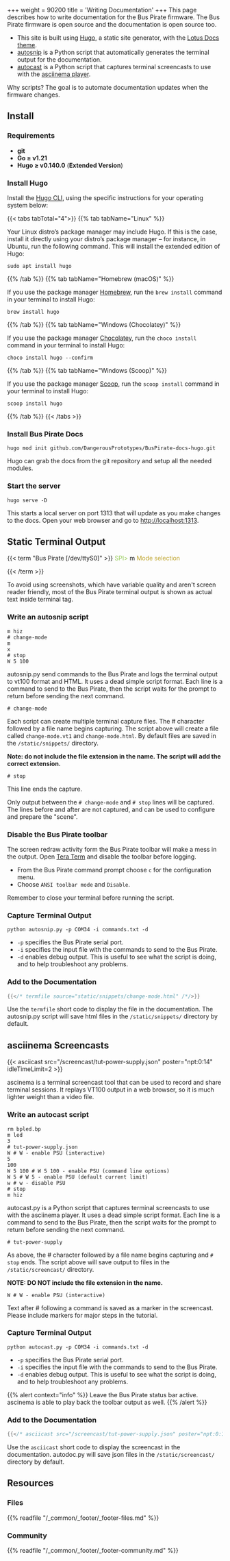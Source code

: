 +++
weight = 90200
title = 'Writing Documentation'
+++
This page describes how to write documentation for the Bus Pirate firmware. The Bus Pirate firmware is open source and the documentation is open source too.

- This site is built using [Hugo](https://gohugo.io/documentation/), a static site generator, with the [Lotus Docs theme](https://lotusdocs.dev/).
- [autosnip](https://github.com/DangerousPrototypes/BusPirate-docs-hugo/blob/main/tools/autosnip.py) is a Python script that automatically generates the terminal output for the documentation.
- [autocast](https://github.com/DangerousPrototypes/BusPirate-docs-hugo/blob/main/tools/autocast.py) is a Python script that captures terminal screencasts to use with the [asciinema player](https://docs.asciinema.org/manual/player/).

Why scripts? The goal is to automate documentation updates when the firmware changes. 

## Install

### Requirements

- **git**
- **Go ≥ v1.21**
- **Hugo ≥ v0.140.0** (**Extended Version**)

### Install Hugo

Install the [Hugo CLI](https://github.com/gohugoio/hugo/releases/latest), using the specific instructions for your operating system below:

{{< tabs tabTotal="4">}}
{{% tab tabName="Linux" %}}

Your Linux distro’s package manager may include Hugo. If this is the case, install it directly using your distro’s package manager – for instance, in Ubuntu, run the following command. This will install the extended edition of Hugo:

```shell
sudo apt install hugo
```

{{% /tab %}}
{{% tab tabName="Homebrew (macOS)" %}}

If you use the package manager [Homebrew](https://brew.sh/), run the `brew install` command in your terminal to install Hugo:

```shell
brew install hugo
```

{{% /tab %}}
{{% tab tabName="Windows (Chocolatey)" %}}

If you use the package manager [Chocolatey](https://chocolatey.org/), run the `choco install` command in your terminal to install Hugo:

```shell
choco install hugo --confirm
```

{{% /tab %}}
{{% tab tabName="Windows (Scoop)" %}}

If you use the package manager [Scoop](https://scoop.sh/), run the `scoop install` command in your terminal to install Hugo:

```shell
scoop install hugo
```

{{% /tab %}}
{{< /tabs >}}

### Install Bus Pirate Docs

```shell
hugo mod init github.com/DangerousPrototypes/BusPirate-docs-hugo.git
```

Hugo can grab the docs from the git repository and setup all the needed modules.

### Start the server

```shell
hugo serve -D
```
This starts a local server on port 1313 that will update as you make changes to the docs. Open your web browser and go to [http://localhost:1313](http://localhost:1313).

## Static Terminal Output

{{< term "Bus Pirate [/dev/ttyS0]" >}}
<span style="color:#96cb59">SPI></span> m
<span style="color:#bfa530">
<span style="color:#bfa530">Mode selection</span></span>

{{< /term >}}

To avoid using screenshots, which have variable quality and aren't screen reader friendly, most of the Bus Pirate terminal output is shown as actual text inside terminal tag. 

### Write an autosnip script

```
m hiz
# change-mode
m
x
# stop
W 5 100
```

autosnip.py send commands to the Bus Pirate and logs the terminal output to vt100 format and HTML. It uses a dead simple script format. Each line is a command to send to the Bus Pirate, then the script waits for the prompt to return before sending the next command.

```
# change-mode
```

Each script can create multiple terminal capture files. The # character followed by a file name begins capturing. The script above will create a file called ```change-mode.vt1``` and ```change-mode.html```. By default files are saved in the ```/static/snippets/``` directory.

**Note: do not include the file extension in the name. The script will add the correct extension.**

```
# stop
```
This line ends the capture. 

Only output between the ```# change-mode``` and ```# stop``` lines will be captured. The lines before and after are not captured, and can be used to configure and prepare the "scene".

### Disable the Bus Pirate toolbar

The screen redraw activity form the Bus Pirate toolbar will make a mess in the output. Open [Tera Term](https://ttssh2.osdn.jp/index.html.en) and disable the toolbar before logging.

* From the Bus Pirate command prompt choose ```c``` for the configuration menu. 
* Choose ```ANSI toolbar mode``` and ```Disable```.

Remember to close your terminal before running the script.

### Capture Terminal Output

```
python autosnip.py -p COM34 -i commands.txt -d
```

- ```-p``` specifies the Bus Pirate serial port.
- ```-i``` specifies the input file with the commands to send to the Bus Pirate.
- ```-d``` enables debug output. This is useful to see what the script is doing, and to help troubleshoot any problems.


### Add to the Documentation

```go
{{</* termfile source="static/snippets/change-mode.html" /*/>}}
```

Use the ```termfile``` short code to display the file in the documentation. The autosnip.py script will save html files in the ```/static/snippets/``` directory by default. 

## asciinema Screencasts

{{< asciicast src="/screencast/tut-power-supply.json" poster="npt:0:14"  idleTimeLimit=2 >}}

ascinema is a terminal screencast tool that can be used to record and share terminal sessions. It replays VT100 output in a web browser, so it is much lighter weight than a video file.

### Write an autocast script

```
rm bpled.bp
m led
3
# tut-power-supply.json
W # W - enable PSU (interactive)
5
100
W 5 100 # W 5 100 - enable PSU (command line options)
W 5 # W 5 - enable PSU (default current limit)
w # w - disable PSU
# stop
m hiz
```

autocast.py is a Python script that captures terminal screencasts to use with the asciinema player. It uses a dead simple script format. Each line is a command to send to the Bus Pirate, then the script waits for the prompt to return before sending the next command. 

```
# tut-power-supply
```

As above, the # character followed by a file name begins capturing and ```# stop``` ends. The script above will save output to files in the ```/static/screencast/``` directory.

**NOTE: DO NOT include the file extension in the name.**

```
W # W - enable PSU (interactive)
```

Text after # following a command is saved as a marker in the screencast. Please include markers for major steps in the tutorial.

### Capture Terminal Output

```shell
python autocast.py -p COM34 -i commands.txt -d
```

- ```-p``` specifies the Bus Pirate serial port.
- ```-i``` specifies the input file with the commands to send to the Bus Pirate.
- ```-d``` enables debug output. This is useful to see what the script is doing, and to help troubleshoot any problems.


{{% alert context="info" %}}
Leave the Bus Pirate status bar active. ascinema is able to play back the toolbar output as well.
{{% /alert %}}

### Add to the Documentation

```go
{{</* asciicast src="/screencast/tut-power-supply.json" poster="npt:0:14" /*/>}}
```

Use the ```asciicast``` short code to display the screencast in the documentation. autodoc.py will save json files in the ```/static/screencast/``` directory by default. 

## Resources

### Files


{{% readfile "/_common/_footer/_footer-files.md" %}}

### Community


{{% readfile "/_common/_footer/_footer-community.md" %}}
